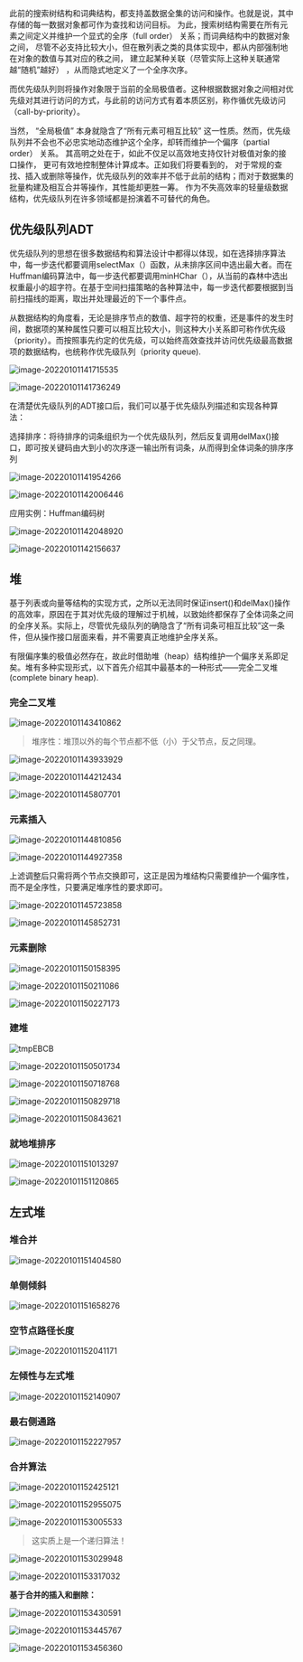 此前的搜索树结构和词典结构，都支持盖数据全集的访问和操作。也就是说，其中存储的每一数据对象都可作为查找和访问目标。 为此，搜索树结构需要在所有元素之间定义并维护一个显式的全序（full order） 关系；而词典结构中的数据对象之间， 尽管不必支持比较大小，但在散列表之类的具体实现中，都从内部强制地在对象的数值与其对应的秩之间， 建立起某种关联（尽管实际上这种关联通常越“随机”越好） ，从而隐式地定义了一个全序次序。

而优先级队列则将操作对象限于当前的全局极值者。这种根据数据对象之间相对优先级对其进行访问的方式，与此前的访问方式有着本质区别，称作循优先级访问（call-by-priority）。

当然， “全局极值” 本身就隐含了“所有元素可相互比较” 这一性质。然而，优先级队列并不会也不必忠实地动态维护这个全序，却转而维护一个偏序（partial order） 关系。 其高明之处在于，如此不仅足以高效地支持仅针对极值对象的接口操作， 更可有效地控制整体计算成本。正如我们将要看到的， 对于常规的查找、插入或删除等操作，优先级队列的效率并不低于此前的结构；而对于数据集的批量构建及相互合并等操作，其性能却更胜一筹。 作为不失高效率的轻量级数据结构，优先级队列在许多领域都是扮演着不可替代的角色。  

## 优先级队列ADT

优先级队列的思想在很多数据结构和算法设计中都得以体现，如在选择排序算法中，每一步迭代都要调用selectMax（）函数，从未排序区间中选出最大者。而在Huffman编码算法中，每一步迭代都要调用minHChar（），从当前的森林中选出权重最小的超字符。在基于空间扫描策略的各种算法中，每一步迭代都要根据到当前扫描线的距离，取出并处理最近的下一个事件点。

从数据结构的角度看，无论是排序节点的数值、超字符的权重，还是事件的发生时间，数据项的某种属性只要可以相互比较大小，则这种大小关系即可称作优先级（priority）。而按照事先约定的优先级，可以始终高效查找并访问优先级最高数据项的数据结构，也统称作优先级队列（priority queue).

![image-20220101141715535](8.%E4%BC%98%E5%85%88%E7%BA%A7%E9%98%9F%E5%88%97.assets/image-20220101141715535.png)

![image-20220101141736249](8.%E4%BC%98%E5%85%88%E7%BA%A7%E9%98%9F%E5%88%97.assets/image-20220101141736249.png)

在清楚优先级队列的ADT接口后，我们可以基于优先级队列描述和实现各种算法：

选择排序：将待排序的词条组织为一个优先级队列，然后反复调用delMax()接口，即可按关键码由大到小的次序逐一输出所有词条，从而得到全体词条的排序序列

![image-20220101141954266](8.%E4%BC%98%E5%85%88%E7%BA%A7%E9%98%9F%E5%88%97.assets/image-20220101141954266.png)

![image-20220101142006446](8.%E4%BC%98%E5%85%88%E7%BA%A7%E9%98%9F%E5%88%97.assets/image-20220101142006446.png)

应用实例：Huffman编码树

![image-20220101142048920](8.%E4%BC%98%E5%85%88%E7%BA%A7%E9%98%9F%E5%88%97.assets/image-20220101142048920.png)

![image-20220101142156637](8.%E4%BC%98%E5%85%88%E7%BA%A7%E9%98%9F%E5%88%97.assets/image-20220101142156637.png)

## 堆

基于列表或向量等结构的实现方式，之所以无法同时保证insert()和delMax()操作的高效率，原因在于其对优先级的理解过于机械，以致始终都保存了全体词条之间的全序关系。实际上，尽管优先级队列的确隐含了“所有词条可相互比较”这一条件，但从操作接口层面来看，并不需要真正地维护全序关系。

有限偏序集的极值必然存在，故此时借助堆（heap）结构维护一个偏序关系即足矣。堆有多种实现形式，以下首先介绍其中最基本的一种形式——完全二叉堆(complete binary heap).

### 完全二叉堆

![image-20220101143410862](8.%E4%BC%98%E5%85%88%E7%BA%A7%E9%98%9F%E5%88%97.assets/image-20220101143410862.png)

> 堆序性：堆顶以外的每个节点都不低（小）于父节点，反之同理。

![image-20220101143933929](8.%E4%BC%98%E5%85%88%E7%BA%A7%E9%98%9F%E5%88%97.assets/image-20220101143933929.png)

![image-20220101144212434](8.%E4%BC%98%E5%85%88%E7%BA%A7%E9%98%9F%E5%88%97.assets/image-20220101144212434.png)

![image-20220101145807701](8.%E4%BC%98%E5%85%88%E7%BA%A7%E9%98%9F%E5%88%97.assets/image-20220101145807701.png)

### 元素插入

![image-20220101144810856](8.%E4%BC%98%E5%85%88%E7%BA%A7%E9%98%9F%E5%88%97.assets/image-20220101144810856.png)

![image-20220101144927358](8.%E4%BC%98%E5%85%88%E7%BA%A7%E9%98%9F%E5%88%97.assets/image-20220101144927358.png)

上滤调整后只需将两个节点交换即可，这正是因为堆结构只需要维护一个偏序性，而不是全序性，只要满足堆序性的要求即可。

![image-20220101145723858](8.%E4%BC%98%E5%85%88%E7%BA%A7%E9%98%9F%E5%88%97.assets/image-20220101145723858.png)

![image-20220101145852731](8.%E4%BC%98%E5%85%88%E7%BA%A7%E9%98%9F%E5%88%97.assets/image-20220101145852731.png)

### 元素删除

![image-20220101150158395](8.%E4%BC%98%E5%85%88%E7%BA%A7%E9%98%9F%E5%88%97.assets/image-20220101150158395.png)

![image-20220101150211086](8.%E4%BC%98%E5%85%88%E7%BA%A7%E9%98%9F%E5%88%97.assets/image-20220101150211086.png)

![image-20220101150227173](8.%E4%BC%98%E5%85%88%E7%BA%A7%E9%98%9F%E5%88%97.assets/image-20220101150227173.png)

### 建堆

![tmpEBCB](8.%E4%BC%98%E5%85%88%E7%BA%A7%E9%98%9F%E5%88%97.assets/tmpEBCB.png)

![image-20220101150501734](8.%E4%BC%98%E5%85%88%E7%BA%A7%E9%98%9F%E5%88%97.assets/image-20220101150501734.png)

![image-20220101150718768](8.%E4%BC%98%E5%85%88%E7%BA%A7%E9%98%9F%E5%88%97.assets/image-20220101150718768.png)

![image-20220101150829718](8.%E4%BC%98%E5%85%88%E7%BA%A7%E9%98%9F%E5%88%97.assets/image-20220101150829718.png)

![image-20220101150843621](8.%E4%BC%98%E5%85%88%E7%BA%A7%E9%98%9F%E5%88%97.assets/image-20220101150843621.png)

### 就地堆排序

![image-20220101151013297](8.%E4%BC%98%E5%85%88%E7%BA%A7%E9%98%9F%E5%88%97.assets/image-20220101151013297.png)

![image-20220101151120865](8.%E4%BC%98%E5%85%88%E7%BA%A7%E9%98%9F%E5%88%97.assets/image-20220101151120865.png)

## 左式堆

### 堆合并

![image-20220101151404580](8.%E4%BC%98%E5%85%88%E7%BA%A7%E9%98%9F%E5%88%97.assets/image-20220101151404580.png)

### 单侧倾斜

![image-20220101151658276](8.%E4%BC%98%E5%85%88%E7%BA%A7%E9%98%9F%E5%88%97.assets/image-20220101151658276.png)

### 空节点路径长度

![image-20220101152041171](8.%E4%BC%98%E5%85%88%E7%BA%A7%E9%98%9F%E5%88%97.assets/image-20220101152041171.png)

### 左倾性与左式堆

![image-20220101152140907](8.%E4%BC%98%E5%85%88%E7%BA%A7%E9%98%9F%E5%88%97.assets/image-20220101152140907.png)

### 最右侧通路

![image-20220101152227957](8.%E4%BC%98%E5%85%88%E7%BA%A7%E9%98%9F%E5%88%97.assets/image-20220101152227957.png)

### 合并算法

![image-20220101152425121](8.%E4%BC%98%E5%85%88%E7%BA%A7%E9%98%9F%E5%88%97.assets/image-20220101152425121.png)

![image-20220101152955075](8.%E4%BC%98%E5%85%88%E7%BA%A7%E9%98%9F%E5%88%97.assets/image-20220101152955075.png)

![image-20220101153005533](8.%E4%BC%98%E5%85%88%E7%BA%A7%E9%98%9F%E5%88%97.assets/image-20220101153005533.png)

> 这实质上是一个递归算法！

![image-20220101153029948](8.%E4%BC%98%E5%85%88%E7%BA%A7%E9%98%9F%E5%88%97.assets/image-20220101153029948.png)

![image-20220101153317032](8.%E4%BC%98%E5%85%88%E7%BA%A7%E9%98%9F%E5%88%97.assets/image-20220101153317032.png)

**基于合并的插入和删除：**

![image-20220101153430591](8.%E4%BC%98%E5%85%88%E7%BA%A7%E9%98%9F%E5%88%97.assets/image-20220101153430591.png)

![image-20220101153445767](8.%E4%BC%98%E5%85%88%E7%BA%A7%E9%98%9F%E5%88%97.assets/image-20220101153445767.png)

![image-20220101153456360](8.%E4%BC%98%E5%85%88%E7%BA%A7%E9%98%9F%E5%88%97.assets/image-20220101153456360.png)